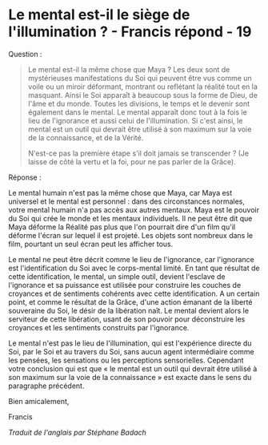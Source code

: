 # Le mental est-il le siège de l'illumination ? - Francis répond - 19

Question : 

>Le mental est-il la même chose que Maya ? Les deux sont de mystérieuses manifestations du Soi qui peuvent être vus comme un voile ou un miroir déformant, montrant ou reflétant la réalité tout en la masquant. Ainsi le Soi apparaît à beaucoup sous la forme de Dieu, de l'âme et du monde. Toutes les divisions, le temps et le devenir sont également dans le mental. Le mental apparaît donc tout à la fois le lieu de l'ignorance et aussi celui de l'illumination. Si c'est ainsi, le mental est un outil qui devrait être utilisé à son maximum sur la voie de la connaissance, et de la Vérité. 
>
>N'est-ce pas la première étape s'il doit jamais se transcender ? (Je laisse de côté la vertu et la foi, pour ne pas parler de la Grâce).

Réponse : 

Le mental humain n'est pas la même chose que Maya, car Maya est universel et le mental est personnel : dans des circonstances normales, votre mental humain n'a pas accès aux autres mentaux. Maya est le pouvoir du Soi qui crée le monde et les mentaux individuels. Il ne peut être dit que Maya déforme la Réalité pas plus que l'on pourrait dire d'un film qu'il déforme l'écran sur lequel il est projeté. Les objets sont nombreux dans le film, pourtant un seul écran peut les afficher tous.

Le mental ne peut être décrit comme le lieu de l'ignorance, car l'ignorance est l'identification du Soi avec le corps-mental limité. En tant que résultat de cette identification, le mental, un simple outil, devient l'esclave de l'ignorance et sa puissance est utilisée pour construire les couches de croyances et de sentiments cohérents avec cette identification. A un certain point, et comme le résultat de la Grâce, d'une action émanant de la liberté souveraine du Soi, le désir de la libération naît. Le mental devient alors le serviteur de cette libération, usant de son pouvoir pour déconstruire les croyances et les sentiments construits par l'ignorance.

Le mental n'est pas le lieu de l'illumination, qui est l'expérience directe du Soi, par le Soi et au travers du Soi, sans aucun agent intermédiaire comme les pensées, les sensations ou les perceptions sensorielles. Cependant votre conclusion qui est que « le mental est un outil qui devrait être utilisé à son maximum sur la voie de la connaissance » est exacte dans le sens du paragraphe précédent.

Bien amicalement,

Francis

_Traduit de l'anglais par Stéphane Badach_

